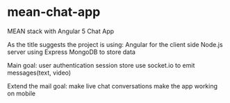 # mean-chat-app
MEAN stack with Angular 5 Chat App

As the title suggests the project is using:
  Angular for the client side
  Node.js server using Express
  MongoDB to store data

Main goal:
  user authentication
  session store
  use socket.io to emit messages(text, video)

Extend the mail goal:
  make live chat conversations
  make the app working on mobile
